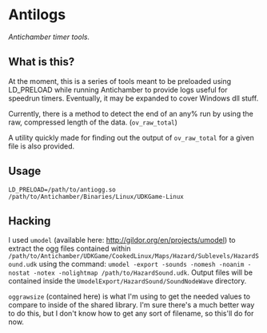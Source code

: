 # Antilogs
_Antichamber timer tools._

## What is this?
At the moment, this is a series of tools meant to be preloaded using LD_PRELOAD
while running Antichamber to provide logs useful for speedrun timers. Eventually, it may be expanded to cover Windows dll stuff.

Currently, there is a method to detect the end of an any% run by using the raw,
compressed length of the data. (`ov_raw_total`)

A utility quickly made for finding out the output of `ov_raw_total` for a given
file is also provided.

## Usage

`LD_PRELOAD=/path/to/antiogg.so /path/to/Antichamber/Binaries/Linux/UDKGame-Linux`

## Hacking
I used `umodel` (available here: http://gildor.org/en/projects/umodel) to
extract the ogg files contained within
`/path/to/Antichamber/UDKGame/CookedLinux/Maps/Hazard/Sublevels/HazardSound.udk`
using the command:
`umodel -export -sounds -nomesh -noanim -nostat -notex -nolightmap /path/to/HazardSound.udk`.
Output files will be contained inside the `UmodelExport/HazardSound/SoundNodeWave` directory.

`oggrawsize` (contained here) is what I'm using to get the needed values to compare
to inside of the shared library. I'm sure there's a much better way to do this,
but I don't know how to get any sort of filename, so this'll do for now.
